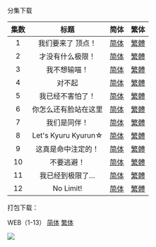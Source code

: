 分集下载

| 集数 |         标题         |                             简体                             |                             繁体                             |
| :--: | :------------------: | :----------------------------------------------------------: | :----------------------------------------------------------: |
|  1   |  我们要来了  顶点！  | [简体](https://raw.githubusercontent.com/SweetSub/SweetSub-source/master/WIXOSS/%5BSweetSub%5D%20WIXOSS%20DIVA(A)LIVE%20-%2001.chs.ass) | [繁體](https://raw.githubusercontent.com/SweetSub/SweetSub-source/master/WIXOSS/%5BSweetSub%5D%20WIXOSS%20DIVA(A)LIVE%20-%2001.cht.ass) |
|  2   |   才没有什么极限！   | [简体](https://raw.githubusercontent.com/SweetSub/SweetSub-source/master/WIXOSS/%5BSweetSub%5D%20WIXOSS%20DIVA(A)LIVE%20-%2002.chs.ass) | [繁體](https://raw.githubusercontent.com/SweetSub/SweetSub-source/master/WIXOSS/%5BSweetSub%5D%20WIXOSS%20DIVA(A)LIVE%20-%2002.cht.ass) |
|  3   |     我不想输喵！     | [简体](https://raw.githubusercontent.com/SweetSub/SweetSub-source/master/WIXOSS/%5BSweetSub%5D%20WIXOSS%20DIVA(A)LIVE%20-%2003.chs.ass) | [繁體](https://raw.githubusercontent.com/SweetSub/SweetSub-source/master/WIXOSS/%5BSweetSub%5D%20WIXOSS%20DIVA(A)LIVE%20-%2003.cht.ass) |
|  4   |        对不起        | [简体](https://raw.githubusercontent.com/SweetSub/SweetSub-source/master/WIXOSS/%5BSweetSub%5D%20WIXOSS%20DIVA(A)LIVE%20-%2004.chs.ass) | [繁體](https://raw.githubusercontent.com/SweetSub/SweetSub-source/master/WIXOSS/%5BSweetSub%5D%20WIXOSS%20DIVA(A)LIVE%20-%2004.cht.ass) |
|  5   |   我已经不害怕了！   | [简体](https://raw.githubusercontent.com/SweetSub/SweetSub-source/master/WIXOSS/%5BSweetSub%5D%20WIXOSS%20DIVA(A)LIVE%20-%2005.chs.ass) | [繁體](https://raw.githubusercontent.com/SweetSub/SweetSub-source/master/WIXOSS/%5BSweetSub%5D%20WIXOSS%20DIVA(A)LIVE%20-%2005.cht.ass) |
|  6   | 你怎么还有脸站在这里 | [简体](https://raw.githubusercontent.com/SweetSub/SweetSub-source/master/WIXOSS/%5BSweetSub%5D%20WIXOSS%20DIVA(A)LIVE%20-%2006.chs.ass) | [繁體](https://raw.githubusercontent.com/SweetSub/SweetSub-source/master/WIXOSS/%5BSweetSub%5D%20WIXOSS%20DIVA(A)LIVE%20-%2006.cht.ass) |
|  7   |     我们是同伴！     | [简体](https://raw.githubusercontent.com/SweetSub/SweetSub-source/master/WIXOSS/%5BSweetSub%5D%20WIXOSS%20DIVA(A)LIVE%20-%2007.chs.ass) | [繁體](https://raw.githubusercontent.com/SweetSub/SweetSub-source/master/WIXOSS/%5BSweetSub%5D%20WIXOSS%20DIVA(A)LIVE%20-%2007.cht.ass) |
|  8   | Let's Kyuru Kyurun☆  | [简体](https://raw.githubusercontent.com/SweetSub/SweetSub-source/master/WIXOSS/%5BSweetSub%5D%20WIXOSS%20DIVA(A)LIVE%20-%2008.chs.ass) | [繁體](https://raw.githubusercontent.com/SweetSub/SweetSub-source/master/WIXOSS/%5BSweetSub%5D%20WIXOSS%20DIVA(A)LIVE%20-%2008.cht.ass) |
|  9   |  这真是命中注定的！  | [简体](https://raw.githubusercontent.com/SweetSub/SweetSub-source/master/WIXOSS/%5BSweetSub%5D%20WIXOSS%20DIVA(A)LIVE%20-%2009.chs.ass) | [繁體](https://raw.githubusercontent.com/SweetSub/SweetSub-source/master/WIXOSS/%5BSweetSub%5D%20WIXOSS%20DIVA(A)LIVE%20-%2009.cht.ass) |
|  10  |      不要逃避！      | [简体](https://raw.githubusercontent.com/SweetSub/SweetSub-source/master/WIXOSS/%5BSweetSub%5D%20WIXOSS%20DIVA(A)LIVE%20-%2010.chs.ass) | [繁體](https://raw.githubusercontent.com/SweetSub/SweetSub-source/master/WIXOSS/%5BSweetSub%5D%20WIXOSS%20DIVA(A)LIVE%20-%2010.cht.ass) |
|  11  |   我已经到极限了…    | [简体](https://raw.githubusercontent.com/SweetSub/SweetSub-source/master/WIXOSS/%5BSweetSub%5D%20WIXOSS%20DIVA(A)LIVE%20-%2011.chs.ass) | [繁體](https://raw.githubusercontent.com/SweetSub/SweetSub-source/master/WIXOSS/%5BSweetSub%5D%20WIXOSS%20DIVA(A)LIVE%20-%2011.cht.ass) |
|  12  |      No Limit!       | [简体](https://raw.githubusercontent.com/SweetSub/SweetSub-source/master/WIXOSS/%5BSweetSub%5D%20WIXOSS%20DIVA(A)LIVE%20-%2012.chs.ass) | [繁體](https://raw.githubusercontent.com/SweetSub/SweetSub-source/master/WIXOSS/%5BSweetSub%5D%20WIXOSS%20DIVA(A)LIVE%20-%2012.cht.ass) |

打包下载：

WEB（1-13） [简体](https://raw.githubusercontent.com/SweetSub/SweetSub-source/master/WIXOSS/%5BSweetSub%5D%20WIXOSS%20DIVA(A)LIVE%20%5B01-12%5D.chs.zip)  [繁体](https://raw.githubusercontent.com/SweetSub/SweetSub-source/master/WIXOSS/%5BSweetSub%5D%20WIXOSS%20DIVA(A)LIVE%20%5B01-12%5D.cht.zip)

![](https://i.loli.net/2021/01/17/YH95qAPcVr3Noe7.jpg)